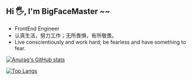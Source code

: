 ## Hi 🖐, I'm BigFaceMaster ~~


* FrontEnd Engineer
* 认真生活，努力工作；无所畏惧，有所敬畏。
* Live conscientiously and work hard; be fearless and have something to fear.


[![Anurag's GitHub stats](https://github-readme-stats.vercel.app/api?username=BigFaceMaster&count_private=true&show_icons=true&theme=solarized-dark)](https://github.com/anuraghazra/github-readme-stats)


[![Top Langs](https://github-readme-stats.vercel.app/api/top-langs/?username=BigFaceMaster&count_private=true&show_icons=true&theme=solarized-dark&layout=compact)](https://github.com/anuraghazra/github-readme-stats)

